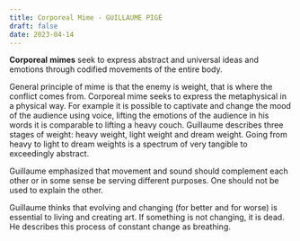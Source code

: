 ```yaml
---
title: Corporeal Mime - GUILLAUME PIGÉ
draft: false
date: 2023-04-14
---
```


**Corporeal** **mimes** seek to express abstract and universal ideas and emotions through codified movements of the entire body.

General principle of mime is that the enemy is weight, that is where the conflict comes from.
Corporeal mime seeks to express the metaphysical in a physical way. For example it is possible to captivate and change the mood of the audience using voice, lifting the emotions of the audience in his words it is comparable to lifting a heavy couch.
Guillaume describes three stages of weight: heavy weight, light weight and dream weight. Going from heavy to light to dream weights is a spectrum of very tangible to exceedingly abstract.

Guillaume emphasized that movement and sound should complement each other or in some sense be serving different purposes. One should not be used to explain the other.

Guillaume thinks that evolving and changing (for better and for worse) is essential to living and creating art. If something is not changing, it is dead. He describes this process of constant change as breathing.